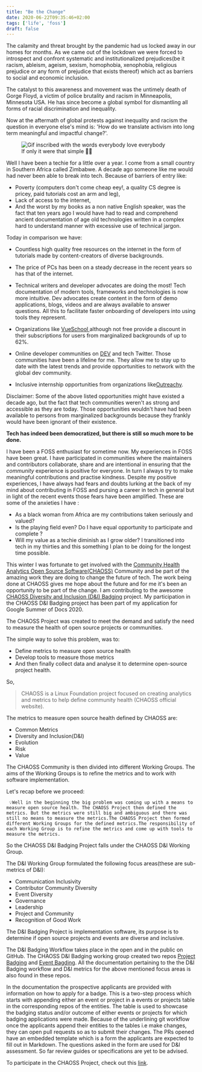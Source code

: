 ```yaml
---
title: "Be the Change"
date: 2020-06-22T09:35:46+02:00
tags: ['life', 'foss']
draft: false
---
```

The calamity and threat brought by the pandemic had us locked away in our homes for months. 
As we came out of the lockdown we were forced to introspect and confront systematic and institutionalized prejudices(be it racism, ableism, ageism, sexism, homophobia, xenophobia, religious prejudice or any form of prejudice that exists thereof) which act as barriers to social and economic inclusion.

The catalyst to this awareness and movement was the untimely death of Gorge Floyd, a victim of police brutality and racism in Minneapolis, Minnesota USA. He has since become a global symbol for dismantling all forms of racial discrimination and inequality.

Now at the aftermath of global protests against inequality and racism the question in everyone else's mind is: 'How do we translate activism into long term meaningful and impactful change?'.

<figure>
<img src="https://media.giphy.com/media/fYfh8DBB6JxcqXK5Cr/giphy.gif" alt="Gif inscribed with the words everybody love everybody">
<figcaption>If only it were that simple 🤦🏾</figcaption>
</figure>

Well I have been a techie for a little over a year. I come from a small country in Southern Africa called Zimbabwe. A decade ago someone like me would had never been able to break into tech. Because of barriers of entry like:
* Poverty (computers don't come cheap eey!, a quality CS degree is pricey, paid tutorials cost an arm and leg), 
* Lack of access to the internet, 
* And the worst by my books as a non native English speaker, was the fact that ten years ago I would have had to read and comprehend ancient documentation of age old technologies written in a complex hard to understand manner with excessive use of technical jargon.

Today in comparison we have:
* Countless high quality free resources on the internet in the form of tutorials made by content-creators of diverse backgrounds.

* The price of PCs has been on a steady decrease in the recent years so has that of the internet.

* Technical writers and developer advocates are doing the most! Tech documentation of modern tools, frameworks and technologies is now more intuitive. Dev advocates create content in the form of demo applications, blogs, videos and are always available to answer questions. All this to facilitate faster onboarding of developers into using tools they represent.

* Organizations like <a href="https://vueschool.io/" class="article-link">VueSchool </a> although not free provide a discount in their subscriptions for users from marginalized backgrounds of up to 62%.

* Online developer communities on <a href="https://dev.to/" class="article-link">DEV</a> and tech Twitter. Those communities have been a lifeline for me. They allow me to stay up to date with the latest trends and provide opportunities to network with the global dev community.

* Inclusive internship opportunities from organizations like<a href="https://www.outreachy.org/"  class="article-link">Outreachy</a>.

<p class="highlight-content">
Disclaimer: Some of the above listed opportunities might have existed a decade ago, but the fact that tech communities weren't as strong and accessible as they are today. Those opportunities wouldn't have had been available to persons from marginalized backgrounds because they frankly would have been ignorant of their existence.
</p>



**Tech has indeed been democratized, but there is still so much more to be done.**

I have been a FOSS enthusiast for sometime now. My experiences in FOSS have been great. I have participated in communities where the maintainers and contributors collaborate, share and are intentional in ensuring that the _community_ experience is positive for everyone. In turn I always try to make meaningful contributions and practise kindness. Despite my positive experiences, I have always had fears and doubts lurking at the back of my mind about contributing in FOSS and pursing a career in tech in general but in light of the recent events those fears have been amplified. These are some of the anxieties I have :

* As a black woman from Africa are my contributions taken seriously and valued?
* Is the playing field even? Do I have equal opportunity to participate and complete ?
* Will my value as a techie diminish as I grow older? I transitioned into tech in my thirties and this something I plan to be doing for the longest time possible.

This winter I was fortunate to get involved with the <a href="https://chaoss.community/" class="article-link">Community Health Analytics Open Source Software(CHAOSS)</a> Community and be part of the amazing work they are doing to change the future of tech. The work being done at CHAOSS gives me hope about the future and for me it's been an opportunity to be part of the change.
I am contributing to the awesome <a href="https://github.com/badging" class="article-link">CHAOSS Diversity and Inclusion (D&I) Badging</a> project. My participation in the CHAOSS D&I Badging project has been part of my application for Google Summer of Docs 2020. 

The CHAOSS Project was created to meet the demand and satisfy the need to measure the health of open source projects or communities.

The simple way to solve this problem, was to:
* Define metrics to measure open source health
* Develop tools to measure those metrics
* And then finally collect data and analyse it to determine open-source project health.

So, 

> CHAOSS is a Linux Foundation project focused on creating analytics and metrics to help define community health (CHAOSS official website).

The metrics to measure open source health defined by CHAOSS are:
* Common Metrics
* Diversity and Inclusion(D&I)
* Evolution
* Risk
* Value

The CHAOSS Community is then divided into different Working Groups. The aims of the Working Groups is to refine the metrics and to work with software implementation.

Let's recap before we proceed:


`
💡Well in the beginning the big problem was coming up with a means to measure open source health. The CHAOSS Project then defined the metrics. But the metrics were still big and ambiguous and there was still no means to measure the metrics.The CHAOSS Project then formed different Working Groups for the defined metrics.The responsibility of each Working Group is to refine the metrics and come up with tools to measure the metrics.`

So the CHAOSS D&I Badging Project falls under the CHAOSS D&I Working Group. 

The D&I Working Group formulated the following focus areas(these are sub-metrics of D&I):
* Communication Inclusivity
* Contributor Community Diversity
* Event Diversity
* Governance
* Leadership
* Project and Community
* Recognition of Good Work

The D&I Badging Project is implementation software, its purpose is to determine if open source projects and events are diverse and inclusive.

The D&I Badging Workflow takes place in the open and in the public on GitHub. The CHAOSS D&I Badging working group created two repos <a href="https://github.com/badging/project-diversity-and-inclusion" class="article-link">Project Badging</a> and <a href="https://github.com/badging/event-diversity-and-inclusion" src="article-link"> Event Bagding</a>. All the documentation pertaining to the the D&I Badging workflow and D&I metrics for the above mentioned focus areas is also found in these repos.

In the documentation the prospective applicants are provided with information on how to apply for a badge. This is a two-step process which starts with appending either an event or project in a events or projects table in the corresponding repos of the entities. The table is used to showcase the badging status and/or outcome of either events or projects for which badging applications were made. Because of the underlining git workflow once the applicants append their entities to the tables i.e make changes, they can open pull requests so as to submit their changes. The PRs opened have an embedded template which is a form the applicants are expected to fill out in Markdown. The questions asked in the form are used for D&I assessment.
So far review guides or specifications are yet to be advised.

To participate in the CHAOSS Project, check out this <a href="https://chaoss.community/participate/" class="article-link">link</a>.

